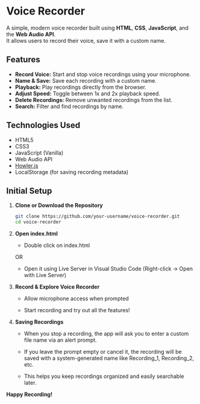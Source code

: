 
# Voice Recorder

A simple, modern voice recorder built using **HTML**, **CSS**, **JavaScript**, and the **Web Audio API**.  
It allows users to record their voice, save it with a custom name.

## Features

-  **Record Voice:** Start and stop voice recordings using your microphone.
-  **Name & Save:** Save each recording with a custom name.
-  **Playback:** Play recordings directly from the browser.
-  **Adjust Speed:** Toggle between 1x and 2x playback speed.
-  **Delete Recordings:** Remove unwanted recordings from the list.
-  **Search:** Filter and find recordings by name.

## Technologies Used

- HTML5
- CSS3
- JavaScript (Vanilla)
- Web Audio API
- [Howler.js](https://howlerjs.com/)  
- LocalStorage (for saving recording metadata)

## Initial Setup

1. **Clone or Download the Repository**
   ```bash
   git clone https://github.com/your-username/voice-recorder.git
   cd voice-recorder
   
2. **Open index.html**

   - Double click on index.html
     
   OR
   
   - Open it using Live Server in Visual Studio Code (Right-click → Open with Live Server)

3. **Record & Explore Voice Recorder**

   - Allow microphone access when prompted

   - Start recording and try out all the features!
     
4. **Saving Recordings**
   
   - When you stop a recording, the app will ask you to enter a custom file name via an alert prompt.

   - If you leave the prompt empty or cancel it, the recording will be saved with a system-generated name like Recording_1, Recording_2, etc.

   - This helps you keep recordings organized and easily searchable later.


**Happy Recording!**
